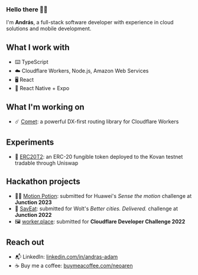 ### Hello there 👋🏻

I'm **András**, a full-stack software developer with experience in cloud solutions and mobile development.

## What I work with
- ⌨️ TypeScript
- ☁️ Cloudflare Workers, Node.js, Amazon Web Services
- 🖥️ React
- 📱 React Native + Expo

## What I'm working on
- ☄️ [Comet][comet-url]: a powerful DX-first routing library for Cloudflare Workers

## Experiments
- 📒 [ERC20T2][erc20t2-url]: an ERC-20 fungible token deployed to the Kovan testnet tradable through Uniswap

## Hackathon projects
- 🧙‍♂️ [Motion Potion][motion-potion-url]: submitted for Huawei's _Sense the motion_ challenge at **Junction 2023**
- 🛒 [SavEat][saveat-url]: submitted for Wolt's _Better cities. Delivered._ challenge at **Junction 2022**
- 🖼️ [worker.place][worker-place-url]: submitted for **Cloudflare Developer Challenge 2022**

## Reach out
- 📬 LinkedIn: [linkedin.com/in/andras-adam][linkedin-url]
- ☕ Buy me a coffee: [buymeacoffee.com/neoaren][buymeacoffee-url]

[comet-url]: https://github.com/NeoAren/comet
[erc20t2-url]: https://github.com/NeoAren/ERC20T2
[motion-potion-url]: https://github.com/neoaren/motion-potion
[saveat-url]: https://github.com/neoaren/saveat
[worker-place-url]: https://github.com/worker-place/worker-place
[linkedin-url]: https://www.linkedin.com/in/andras-adam
[buymeacoffee-url]: https://www.buymeacoffee.com/neoaren
